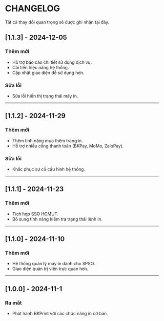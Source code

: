 # CHANGELOG

Tất cả thay đổi quan trọng sẽ được ghi nhận tại đây.

## [1.1.3] - 2024-12-05
### Thêm mới
- Hỗ trợ báo cáo chi tiết sử dụng dịch vụ.
- Cải tiến hiệu năng hệ thống.
- Cập nhật giao diện dễ sử dụng hơn.

### Sửa lỗi
- Sửa lỗi hiển thị trạng thái máy in.

---

## [1.1.2] - 2024-11-29
### Thêm mới
- Thêm tính năng mua thêm trang in.
- Hỗ trợ nhiều cổng thanh toán (BKPay, MoMo, ZaloPay).

### Sửa lỗi
- Khắc phục sự cố cấu hình hệ thống.

---

## [1.1.1] - 2024-11-23
### Thêm mới
- Tích hợp SSO HCMUT.
- Bổ sung tính năng kiểm tra trạng thái lệnh in.

---

## [1.1.0] - 2024-11-10
### Thêm mới
- Hệ thống quản lý máy in dành cho SPSO.
- Giao diện quản trị viên trực quan hơn.

---

## [1.0.0] - 2024-11-1
### Ra mắt
- Phát hành BKPrint với các chức năng in cơ bản.
